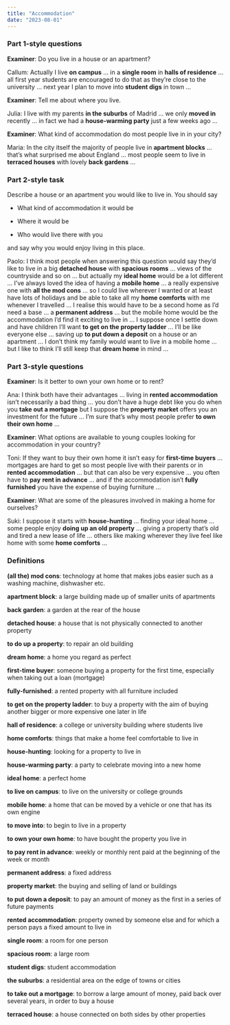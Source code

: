 ```yaml
---
title: "Accommodation"
date: "2023-08-01"
---
```


### Part 1-style questions

**Examiner**: Do you live in a house or an apartment?

Callum: Actually I live **on campus** … in a **single room** in **halls of residence** … all first year students are encouraged to do that as they’re close to the university … next year I plan to move into **student digs** in town …

**Examiner**: Tell me about where you live.

Julia: I live with my parents **in the suburbs** of Madrid … we only **moved in** recently … in fact we had a **house-warming party** just a few weeks ago …

**Examiner**: What kind of accommodation do most people live in in your city?

Maria: In the city itself the majority of people live in **apartment blocks** … that’s what surprised me about England … most people seem to live in **terraced houses** with lovely **back gardens** …

### Part 2-style task

Describe a house or an apartment you would like to live in. You should say

- What kind of accommodation it would be

- Where it would be

- Who would live there with you

and say why you would enjoy living in this place.

Paolo: I think most people when answering this question would say they’d like to live in a big **detached house** with **spacious rooms** … views of the countryside and so on … but actually my **ideal home** would be a lot different … I’ve always loved the idea of having a **mobile home** … a really expensive one with **all the mod cons** … so I could live wherever I wanted or at least have lots of holidays and be able to take all my **home comforts** with me whenever I travelled … I realise this would have to be a second home as I’d need a base … a **permanent address** … but the mobile home would be the accommodation I’d find it exciting to live in … I suppose once I settle down and have children I’ll want **to get on the property ladder** … I’ll be like everyone else … saving up **to put down a deposit** on a house or an apartment … I don’t think my family would want to live in a mobile home … but I like to think I’ll still keep that **dream home** in mind …

### Part 3-style questions

**Examiner**: Is it better to own your own home or to rent?

Ana: I think both have their advantages … living in **rented accommodation** isn’t necessarily a bad thing … you don’t have a huge debt like you do when you **take out a mortgage** but I suppose the **property market** offers you an investment for the future … I’m sure that’s why most people prefer **to own their own home** …

**Examiner**: What options are available to young couples looking for accommodation in your country?

Toni: If they want to buy their own home it isn’t easy for **first-time buyers** … mortgages are hard to get so most people live with their parents or in **rented accommodation** … but that can also be very expensive … you often have to **pay** **rent in advance** … and if the accommodation isn’t **fully furnished** you have the expense of buying furniture …

**Examiner**: What are some of the pleasures involved in making a home for ourselves?

Suki: I suppose it starts with **house-hunting** … finding your ideal home … some people enjoy **doing up an old property** … giving a property that’s old and tired a new lease of life … others like making wherever they live feel like home with some **home comforts** …

### Definitions

**(all the) mod cons**: technology at home that makes jobs easier such as a washing machine, dishwasher etc.

**apartment block**: a large building made up of smaller units of apartments

**back garden**: a garden at the rear of the house

**detached house**: a house that is not physically connected to another property

**to do up a property**: to repair an old building

**dream home**: a home you regard as perfect

**first-time buyer**: someone buying a property for the first time, especially when taking out a loan (mortgage)

**fully-furnished**: a rented property with all furniture included

**to get on the property ladder**: to buy a property with the aim of buying another bigger or more expensive one later in life

**hall of residence**: a college or university building where students live

**home comforts**: things that make a home feel comfortable to live in

**house-hunting**: looking for a property to live in

**house-warming party**: a party to celebrate moving into a new home

**ideal home**: a perfect home

**to live on campus**: to live on the university or college grounds

**mobile home**: a home that can be moved by a vehicle or one that has its own engine

**to move into**: to begin to live in a property

**to own your own home**: to have bought the property you live in

**to pay rent in advance**: weekly or monthly rent paid at the beginning of the week or month

**permanent address**: a fixed address

**property market**: the buying and selling of land or buildings

**to put down a deposit**: to pay an amount of money as the first in a series of future payments

**rented accommodation**: property owned by someone else and for which a person pays a fixed amount to live in

**single room**: a room for one person

**spacious room**: a large room

**student digs**: student accommodation

**the suburbs**: a residential area on the edge of towns or cities

**to take out a mortgage**: to borrow a large amount of money, paid back over several years, in order to buy a house

**terraced house**: a house connected on both sides by other properties
